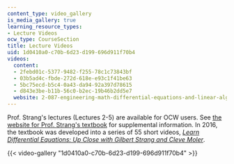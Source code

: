 ```yaml
---
content_type: video_gallery
is_media_gallery: true
learning_resource_types:
- Lecture Videos
ocw_type: CourseSection
title: Lecture Videos
uid: 1d0410a0-c70b-6d23-d199-696d911f70b4
videos:
  content:
  - 2febd01c-5377-9482-f255-78c1c73843bf
  - 03b5ad4c-fbde-272d-618e-e93c1f41be63
  - 5bc75ecd-b5c4-0a43-da94-92a397d78615
  - d843e3be-b11b-56c0-b2ec-19b46b2dd5e7
  website: 2-087-engineering-math-differential-equations-and-linear-algebra-fall-2014
---
```


Prof. Strang's lectures (Lectures 2-5) are available for OCW users. See [the website for Prof. Strang's textbook](http://math.mit.edu/%7Egs/dela/) for supplemental information. In 2016, the textbook was developed into a series of 55 short videos, _[Learn Differential Equations: Up Close with Gilbert Strang and Cleve Moler](/courses/res-18-009-learn-differential-equations-up-close-with-gilbert-strang-and-cleve-moler-fall-2015/)_.

{{< video-gallery "1d0410a0-c70b-6d23-d199-696d911f70b4" >}}


